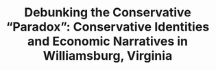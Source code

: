 ---
title: "Debunking the Conservative “Paradox”: Conservative Identities and Economic Narratives in Williamsburg, Virginia"
year: 2019
description: An often articulated "conservative paradox" asks why low-income Americans continue to support conservative policies that strip the welfare they depend upon. In this study, I conducted 6 in-depth interviews with local conservative voters in Williamsburg Virginia in hopes of gaining a deeper understanding of the narratives that these voters employed to make sense of the world around them. Not only do I offer evidence from both literature and my own work against the “paradox” of conservatism, but I also discuss how urban-rural divides, a sense of disrespect, and the quiet influence of race inform my interviewees opinions on economic opportunity and inequality."
repo:
---